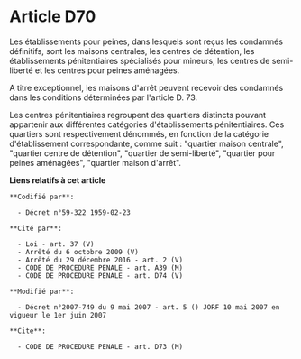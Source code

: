 # Article D70

Les établissements pour peines, dans lesquels sont reçus les condamnés définitifs, sont les maisons centrales, les centres de
détention, les établissements pénitentiaires spécialisés pour mineurs, les centres de semi-liberté et les centres pour peines
aménagées.

A titre exceptionnel, les maisons d'arrêt peuvent recevoir des condamnés dans les conditions déterminées par l'article D. 73.

Les centres pénitentiaires regroupent des quartiers distincts pouvant appartenir aux différentes catégories d'établissements
pénitentiaires. Ces quartiers sont respectivement dénommés, en fonction de la catégorie d'établissement correspondante, comme
suit : "quartier maison centrale", "quartier centre de détention", "quartier de semi-liberté", "quartier pour peines
aménagées", "quartier maison d'arrêt".

**Liens relatifs à cet article**

	**Codifié par**:

	  - Décret n°59-322 1959-02-23

	**Cité par**:

	  - Loi - art. 37 (V)
	  - Arrêté du 6 octobre 2009 (V)
	  - Arrêté du 29 décembre 2016 - art. 2 (V)
	  - CODE DE PROCEDURE PENALE - art. A39 (M)
	  - CODE DE PROCEDURE PENALE - art. D74 (V)

	**Modifié par**:

	  - Décret n°2007-749 du 9 mai 2007 - art. 5 () JORF 10 mai 2007 en vigueur le 1er juin 2007

	**Cite**:

	  - CODE DE PROCEDURE PENALE - art. D73 (M)
